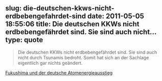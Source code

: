 slug: die-deutschen-kkws-nicht-erdbebengefahrdet-sind
date: 2011-05-05 18:55:06
title: Die deutschen KKWs nicht erdbebengefährdet sind. Sie sind auch nicht...
type: quote
---

> Die deutschen KKWs nicht erdbebengefährdet sind. Sie sind auch nicht durch Tsunamis bedroht. Somit hat sich an der Sachlage eigentlich gar nichts geändert.

[Fukushima und der deutsche Atomenergieausstieg](http://wirtschaftlichefreiheit.de/wordpress/?p=6068&utm_source=feedburner&utm_medium=feed&utm_campaign=Feed%3A+Berthold+%28Wirtschaftliche+Freiheit%29)
